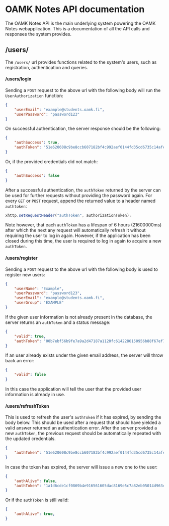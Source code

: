 # OAMK Notes API documentation

The OAMK Notes API is the main underlying system powering the OAMK Notes webapplication. This is a documentation of all the API calls and responses the system provides.

## /users/

The `/users/` url provides functions related to the system's users, such as registration, authentication and queries.

#### /users/login
Sending a `POST` request to the above url with the following body will run the `UserAuthorization` function:
```json
{
    "userEmail": "example@students.oamk.fi",
    "userPassword": "password123"
}
```
On successful authentication, the server response should be the following:
```json
{
    "authSuccess": true,
    "authToken": "51e620608c9be8ccb607182bf4c992aef0144fd35cd6735c14afe976a01e4a997fd87b56b754408ba02863d0b4a51abcd3deb82492440b4b61873748f5d44512"
}
```
Or, if the provided credentials did not match:
```json
{
    "authSuccess": false
}
```
After a successful authentication, the `authToken` returned by the server can be used for further requests without providing the password again. For every `GET` or `POST` request, append the returned value to a header named `authtoken`:
```javascript
xhttp.setRequestHeader("authToken", authorizationToken);
```
Note however, that each `authToken` has a lifespan of 6 hours (21600000ms) after which the next any request will automatically refresh it without requiring the user to log in again. However, if the application has been closed during this time, the user is required to log in again to acquire a new `authToken`.

#### /users/register
Sending a `POST` request to the above url with the following body is used to register new users:
```json
{
    "userName": "Example",
    "userPassword": "password123",
    "userEmail": "example@students.oamk.fi",
    "userGroup": "EXAMPLE"
}
```
If the given user information is not already present in the database, the server returns an `authToken` and a status message:
```json
{
    "valid": true,
    "authToken": "00b7ebf56b9fe7a9a2d47187a1120fc6142286150956b88f67ef7daa8858d940ba24b43753bcafa860037c9ebf8ce1734de5aeb08092f35f7eb12e2761f066f9"
}
```
If an user already exists under the given email address, the server will throw back an error:
```json
{
    "valid": false
}
```
In this case the application will tell the user that the provided user information is already in use.
#### /users/refreshToken
This is used to refresh the user's `authToken` if it has expired, by sending the body below. This should be used after a request that should have yielded a valid answer returned an authentication error. After the server provided a new `authToken`, the previous request should be automatically repeated with the updated credentials.
```json
{
    "authToken": "51e620608c9be8ccb607182bf4c992aef0144fd35cd6735c14afe976a01e4a997fd87b56b754408ba02863d0b4a51abcd3deb82492440b4b61873748f5d44512"
}
```
In case the token has expired, the server will issue a new one to the user:
```json
{
    "authAlive": false,
    "authToken": "1a1d6cde1cf0869b4e916561605dac8169e5c7a82eb05014d963c9135213423759e0dbba934259a1bc9946a7b4b1274fdb4f8b737fbbbf36592a6cd9100e7393"
}
```
Or if the `authToken` is still valid:
```json
{
    "authAlive": true,
}
```